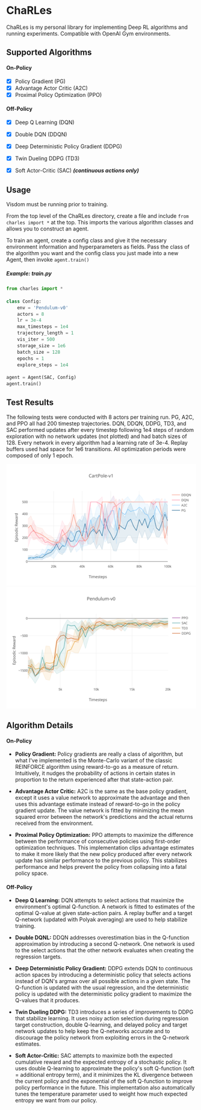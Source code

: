 # ChaRLes

ChaRLes is my personal library for implementing Deep RL algorithms and running experiments. Compatible with OpenAI Gym environments.

## Supported Algorithms

#### On-Policy
- [x] Policy Gradient (PG)
- [x] Advantage Actor Critic (A2C)
- [x] Proximal Policy Optimization (PPO)

#### Off-Policy
- [x] Deep Q Learning (DQN)
- [x] Double DQN (DDQN)
- [x] Deep Deterministic Policy Gradient (DDPG)
- [x] Twin Dueling DDPG (TD3)
- [x] Soft Actor-Critic (SAC) ***(continuous actions only)***




## Usage
Visdom must be running prior to training.

From the top level of the ChaRLes directory, create a file and include `from charles import *` at the top. This imports the various algorithm classes and allows you to construct an agent.

To train an agent, create a config class and give it the necessary environment information and hyperparameters as fields. Pass the class of the algorithm you want and the config class you just made into a new Agent, then invoke `agent.train()`

##### Example: train.py
```python
from charles import *

class Config:
    env = 'Pendulum-v0'
    actors = 8
    lr = 3e-4
    max_timesteps = 1e4
    trajectory_length = 1
    vis_iter = 500
    storage_size = 1e6
    batch_size = 128
    epochs = 1
    explore_steps = 1e4

agent = Agent(SAC, Config)
agent.train()
```




## Test Results

The following tests were conducted with 8 actors per training run. PG, A2C, and PPO all had 200 timestep trajectories. DQN, DDQN, DDPG, TD3, and SAC performed updates after every timestep following 1e4 steps of random exploration with no network updates (not plotted) and had batch sizes of 128. Every network in every algorithm had a learning rate of 3e-4. Replay buffers used had space for 1e6 transitions. All optimization periods were composed of only 1 epoch.

<img src="./results/cartpole.svg">
<img src="./results/pendulum.svg">




## Algorithm Details

#### On-Policy
* **Policy Gradient:** Policy gradients are really a class of algorithm, but what I've implemented is the Monte-Carlo variant of the classic REINFORCE algorithm using reward-to-go as a measure of return. Intuitively, it nudges the probability of actions in certain states in proportion to the return experienced after that state-action pair.

* **Advantage Actor Critic:** A2C is the same as the base policy gradient, except it uses a value network to approximate the advantage and then uses this advantage estimate instead of reward-to-go in the policy gradient update. The value network is fitted by minimizing the mean squared error between the network's predictions and the actual returns received from the environment.

* **Proximal Policy Optimization:** PPO attempts to maximize the difference between the performance of consecutive policies using first-order optimization techniques. This implementation clips advantage estimates to make it more likely that the new policy produced after every network update has similar performance to the previous policy. This stabilizes performance and helps prevent the policy from collapsing into a fatal policy space.


#### Off-Policy
* **Deep Q Learning:** DQN attempts to select actions that maximize the environment's optimal Q-function. A network is fitted to estimates of the optimal Q-value at given state-action pairs. A replay buffer and a target Q-network (updated with Polyak averaging) are used to help stabilize training.

* **Double DQNL:** DDQN addresses overestimation bias in the Q-function approximation by introducing a second Q-network. One network is used to the select actions that the other network evaluates when creating the regression targets.

* **Deep Deterministic Policy Gradient:** DDPG extends DQN to continuous action spaces by introducing a deterministic policy that selects actions instead of DQN's argmax over all possible actions in a given state. The Q-function is updated with the usual regression, and the deterministic policy is updated with the deterministic policy gradient to maximize the Q-values that it produces.

* **Twin Dueling DDPG:** TD3 introduces a series of improvements to DDPG that stabilize learning. It uses noisy action selection during regression target construction, double Q-learning, and delayed policy and target network updates to help keep the Q-networks accurate and to discourage the policy network from exploiting errors in the Q-network estimates.

* **Soft Actor-Critic:** SAC attempts to maximize both the expected cumulative reward and the expected entropy of a stochastic policy. It uses double Q-learning to approximate the policy's soft Q-function (soft = additional entropy term), and it minimizes the KL divergence between the current policy and the exponential of the soft Q-function to improve policy performance in the future. This implementation also automatically tunes the temperature parameter used to weight how much expected entropy we want from our policy.
